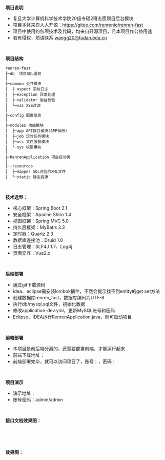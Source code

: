 **项目说明** 
- 复旦大学计算机科学技术学院20级专硕2班志愿项目后台模块
- 项目本体来自人人开源：https://gitee.com/renrenio/renren-fast
- 项目中使用的各项技术及代码，均来自开源项目，且本项目作公益用途
- 若有侵权，烦请联系 wangg20@fudan.edu.cn

<br>

**项目结构** 
```
renren-fast
├─db  项目SQL语句
│
├─common 公共模块
│  ├─aspect 系统日志
│  ├─exception 异常处理
│  ├─validator 后台校验
│  └─xss XSS过滤
│ 
├─config 配置信息
│ 
├─modules 功能模块
│  ├─app API接口模块(APP调用)
│  ├─job 定时任务模块
│  ├─oss 文件服务模块
│  └─sys 权限模块
│ 
├─RenrenApplication 项目启动类
│  
├──resources 
│  ├─mapper SQL对应的XML文件
│  └─static 静态资源

```

<br> 


**技术选型：** 
- 核心框架：Spring Boot 2.1
- 安全框架：Apache Shiro 1.4
- 视图框架：Spring MVC 5.0
- 持久层框架：MyBatis 3.3
- 定时器：Quartz 2.3
- 数据库连接池：Druid 1.0
- 日志管理：SLF4J 1.7、Log4j
- 页面交互：Vue2.x 
<br> 


 **后端部署**
- 通过git下载源码
- idea、eclipse需安装lombok插件，不然会提示找不到entity的get set方法
- 创建数据库renren_fast，数据库编码为UTF-8
- 执行db/mysql.sql文件，初始化数据
- 修改application-dev.yml，更新MySQL账号和密码
- Eclipse、IDEA运行RenrenApplication.java，则可启动项目

<br> 

 **前端部署**
 - 本项目是前后端分离的，还需要部署前端，才能运行起来
 - 前端下载地址：
 - 前端部署完毕，就可以访问项目了，账号：，密码：
 
 <br>

 **项目演示**
- 演示地址：
- 账号密码：admin/admin
<br> 

**接口文档效果图：**

<br> <br> <br> 


**效果图：**

<br>
